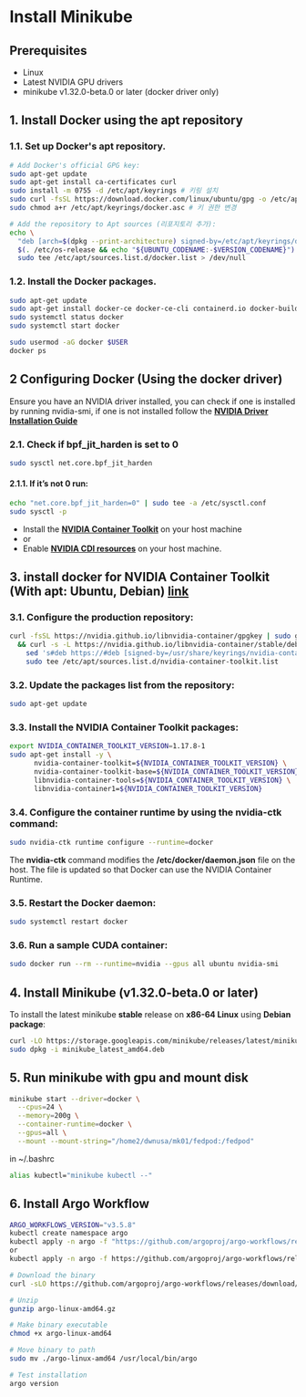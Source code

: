# Install Minikube

## Prerequisites
- Linux
- Latest NVIDIA GPU drivers
- minikube v1.32.0-beta.0 or later (docker driver only)

## 1. Install Docker using the apt repository
### 1.1. Set up Docker's apt repository.
```bash
# Add Docker's official GPG key:
sudo apt-get update
sudo apt-get install ca-certificates curl
sudo install -m 0755 -d /etc/apt/keyrings # 키링 설치
sudo curl -fsSL https://download.docker.com/linux/ubuntu/gpg -o /etc/apt/keyrings/docker.asc # 도커 공식 GPG 키 다운
sudo chmod a+r /etc/apt/keyrings/docker.asc # 키 권한 변경

# Add the repository to Apt sources (리포지토리 추가):
echo \
  "deb [arch=$(dpkg --print-architecture) signed-by=/etc/apt/keyrings/docker.asc] https://download.docker.com/linux/ubuntu \
  $(. /etc/os-release && echo "${UBUNTU_CODENAME:-$VERSION_CODENAME}") stable" | \
  sudo tee /etc/apt/sources.list.d/docker.list > /dev/null
```
### 1.2. Install the Docker packages.
```bash
sudo apt-get update
sudo apt-get install docker-ce docker-ce-cli containerd.io docker-buildx-plugin docker-compose-plugin
sudo systemctl status docker
sudo systemctl start docker

sudo usermod -aG docker $USER
docker ps
```

## 2 Configuring Docker (Using the docker driver)
[cuda1]: https://docs.nvidia.com/cuda/cuda-installation-guide-linux/
Ensure you have an NVIDIA driver installed, you can check if one is installed by running nvidia-smi, if one is not installed follow the [**NVIDIA Driver Installation Guide**][cuda1]
### 2.1. Check if bpf_jit_harden is set to 0
```bash
sudo sysctl net.core.bpf_jit_harden
```
#### 2.1.1. If it’s not 0 run:
```bash
echo "net.core.bpf_jit_harden=0" | sudo tee -a /etc/sysctl.conf
sudo sysctl -p
```
- Install the [**NVIDIA Container Toolkit**][docker1] on your host machine
- or
- Enable [**NVIDIA CDI resources**][docker2] on your host machine.

[docker1]: https://docs.nvidia.com/datacenter/cloud-native/container-toolkit/latest/install-guide.html
[docker2]: https://docs.nvidia.com/datacenter/cloud-native/container-toolkit/latest/cdi-support.html
## 3. install docker for NVIDIA Container Toolkit (With apt: Ubuntu, Debian) [link][docker1]
### 3.1. Configure the production repository: 
```bash
curl -fsSL https://nvidia.github.io/libnvidia-container/gpgkey | sudo gpg --dearmor -o /usr/share/keyrings/nvidia-container-toolkit-keyring.gpg \
  && curl -s -L https://nvidia.github.io/libnvidia-container/stable/deb/nvidia-container-toolkit.list | \
    sed 's#deb https://#deb [signed-by=/usr/share/keyrings/nvidia-container-toolkit-keyring.gpg] https://#g' | \
    sudo tee /etc/apt/sources.list.d/nvidia-container-toolkit.list
```
### 3.2. Update the packages list from the repository:
```bash
sudo apt-get update
```
### 3.3. Install the NVIDIA Container Toolkit packages:
```bash
export NVIDIA_CONTAINER_TOOLKIT_VERSION=1.17.8-1
sudo apt-get install -y \
      nvidia-container-toolkit=${NVIDIA_CONTAINER_TOOLKIT_VERSION} \
      nvidia-container-toolkit-base=${NVIDIA_CONTAINER_TOOLKIT_VERSION} \
      libnvidia-container-tools=${NVIDIA_CONTAINER_TOOLKIT_VERSION} \
      libnvidia-container1=${NVIDIA_CONTAINER_TOOLKIT_VERSION}
```
### 3.4. Configure the container runtime by using the nvidia-ctk command:
```bash
sudo nvidia-ctk runtime configure --runtime=docker
```
The **nvidia-ctk** command modifies the **/etc/docker/daemon.json** file on the host. The file is updated so that Docker can use the NVIDIA Container Runtime.
### 3.5. Restart the Docker daemon:
```bash
sudo systemctl restart docker
```
### 3.6. Run a sample CUDA container:
```bash
sudo docker run --rm --runtime=nvidia --gpus all ubuntu nvidia-smi
```

## 4. Install Minikube (v1.32.0-beta.0 or later)
To install the latest minikube **stable** release on **x86-64 Linux** using **Debian package**:
```bash
curl -LO https://storage.googleapis.com/minikube/releases/latest/minikube_latest_amd64.deb
sudo dpkg -i minikube_latest_amd64.deb
```

## 5. Run minikube with gpu and mount disk
```bash
minikube start --driver=docker \
  --cpus=24 \
  --memory=200g \
  --container-runtime=docker \
  --gpus=all \
  --mount --mount-string="/home2/dwnusa/mk01/fedpod:/fedpod"
```

in ~/.bashrc
```bash
alias kubectl="minikube kubectl --"
```

## 6. Install Argo Workflow
```bash
ARGO_WORKFLOWS_VERSION="v3.5.8"
kubectl create namespace argo
kubectl apply -n argo -f "https://github.com/argoproj/argo-workflows/releases/download/${ARGO_WORKFLOWS_VERSION}/quick-start-minimal.yaml"
or
kubectl apply -n argo -f https://github.com/argoproj/argo-workflows/releases/latest/download/install.yaml
```
```bash
# Download the binary
curl -sLO https://github.com/argoproj/argo-workflows/releases/download/v3.4.8/argo-linux-amd64.gz

# Unzip
gunzip argo-linux-amd64.gz

# Make binary executable
chmod +x argo-linux-amd64

# Move binary to path
sudo mv ./argo-linux-amd64 /usr/local/bin/argo

# Test installation
argo version
```
